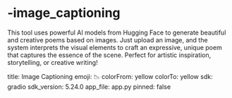 # -image_captioning
This tool uses powerful AI models from Hugging Face to generate beautiful and creative poems based on images. Just upload an image, and the system interprets the visual elements to craft an expressive, unique poem that captures the essence of the scene. Perfect for artistic inspiration, storytelling, or creative writing!

title: Image Captioning
emoji: 📉
colorFrom: yellow
colorTo: yellow
sdk: gradio
sdk_version: 5.24.0
app_file: app.py
pinned: false
